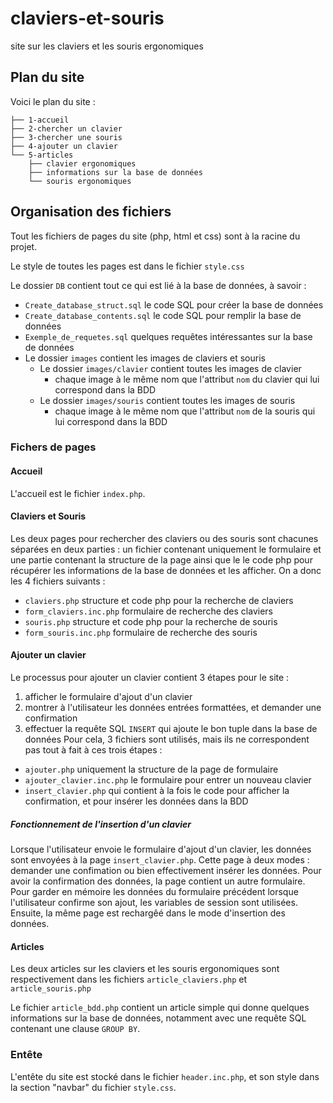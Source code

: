 # claviers-et-souris
site sur les claviers et les souris ergonomiques


## Plan du site
Voici le plan du site :

```
├── 1-accueil
├── 2-chercher un clavier
├── 3-chercher une souris
├── 4-ajouter un clavier
└── 5-articles
    ├── clavier ergonomiques
    ├── informations sur la base de données
    └── souris ergonomiques
```

## Organisation des fichiers

Tout les fichiers de pages du site (php, html et css) sont à la racine du projet.

Le style de toutes les pages est dans le fichier `style.css`

Le dossier `DB` contient tout ce qui est lié à la base de données, à savoir :
 - `Create_database_struct.sql` le code SQL pour créer la base de données
 - `Create_database_contents.sql` le code SQL pour remplir la base de données
 - `Exemple_de_requetes.sql` quelques requêtes intéressantes sur la base de données
 - Le dossier `images` contient les images de claviers et souris
     - Le dossier `images/clavier` contient toutes les images de clavier
         - chaque image à le même nom que l'attribut `nom` du clavier qui lui correspond dans la BDD
     - Le dossier `images/souris` contient toutes les images de souris
         - chaque image à le même nom que l'attribut `nom` de la souris qui lui correspond dans la BDD



### Fichers de pages

#### Accueil
L'accueil est le fichier `index.php`.

#### Claviers et Souris
Les deux pages pour rechercher des claviers ou des souris sont chacunes séparées en deux parties : un fichier contenant uniquement le formulaire et une partie contenant la structure de la page ainsi que le le code php pour récupérer les informations de la base de données et les afficher.
On a donc les 4 fichiers suivants :
 - `claviers.php` structure et code php pour la recherche de claviers
 - `form_claviers.inc.php` formulaire de recherche des claviers
 - `souris.php` structure et code php pour la recherche de souris
 - `form_souris.inc.php` formulaire de recherche des souris

#### Ajouter un clavier
Le processus pour ajouter un clavier contient 3 étapes pour le site :
 1. afficher le formulaire d'ajout d'un clavier
 2. montrer à l'utilisateur les données entrées formattées, et demander une confirmation
 3. effectuer la requête SQL `INSERT` qui ajoute le bon tuple dans la base de données
Pour cela, 3 fichiers sont utilisés, mais ils ne correspondent pas tout à fait à ces trois étapes :
 - `ajouter.php` uniquement la structure de la page de formulaire
 - `ajouter_clavier.inc.php` le formulaire pour entrer un nouveau clavier
 - `insert_clavier.php` qui contient à la fois le code pour afficher la confirmation, et pour insérer les données dans la BDD

##### Fonctionnement de l'insertion d'un clavier
Lorsque l'utilisateur envoie le formulaire d'ajout d'un clavier, les données sont envoyées à la page `insert_clavier.php`.
Cette page à deux modes : demander une confimation ou bien effectivement insérer les données.
Pour avoir la confirmation des données, la page contient un autre formulaire.
Pour garder en mémoire les données du formulaire précédent lorsque l'utilisateur confirme son ajout, les variables de session sont utilisées.
Ensuite, la même page est rechargêé dans le mode d'insertion des données.


#### Articles

Les deux articles sur les claviers et les souris ergonomiques sont respectivement dans les fichiers `article_claviers.php` et `article_souris.php`

Le fichier `article_bdd.php` contient un article simple qui donne quelques informations sur la base de données, notamment avec une requête SQL contenant une clause `GROUP BY`.


### Entête

L'entête du site est stocké dans le fichier `header.inc.php`, et son style dans la section "navbar" du fichier `style.css`.



